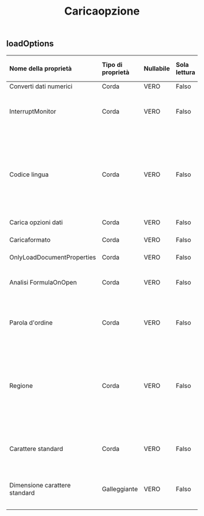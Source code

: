 ﻿---
title: Caricaopzione
second_title: Aspose.Cells Cloud Documen
type: docs
url: /it/specification/model/loadoptions/
description: "Aspose.Cells Specifica del modello cloud: LoadOptions. Gestisci facilmente Excel e altri fogli di calcolo con funzionalità come apertura, generazione, modifica, divisione, unione, confronto e conversione"
weight: 50
---
## **loadOptions**

 

| Nome della proprietà| Tipo di proprietà| Nullabile| Sola lettura| Valore di default| Descrizione|
|:- |:- |:- |:- |:- |:- |
| Converti dati numerici| Corda| VERO| Falso|||
| InterruptMonitor| Corda| VERO| Falso|| Ottiene e imposta il monitoraggio delle interruzioni.|
| Codice lingua| Corda| VERO| Falso|| Ottiene o imposta la lingua dell'interfaccia utente della versione Workbook in base al CountryCode che ha salvato il file.|
| Carica opzioni dati| Corda| VERO| Falso|||
| Caricaformato| Corda| VERO| Falso|| Ottiene il formato di caricamento.|
| OnlyLoadDocumentProperties| Corda| VERO| Falso|||
| Analisi FormulaOnOpen| Corda| VERO| Falso|| Indica se si sta analizzando la formula durante la lettura del file.|
| Parola d'ordine| Corda| VERO| Falso||Ottiene e imposta la password della cartella di lavoro.|
| Regione| Corda| VERO| Falso|| Ottiene o imposta le impostazioni internazionali del sistema in base al CountryCode al momento del caricamento del file.|
| Carattere standard| Corda| VERO| Falso|| Imposta il nome del carattere standard predefinito|
| Dimensione carattere standard| Galleggiante| VERO| Falso|| Imposta la dimensione del carattere standard predefinita.|

